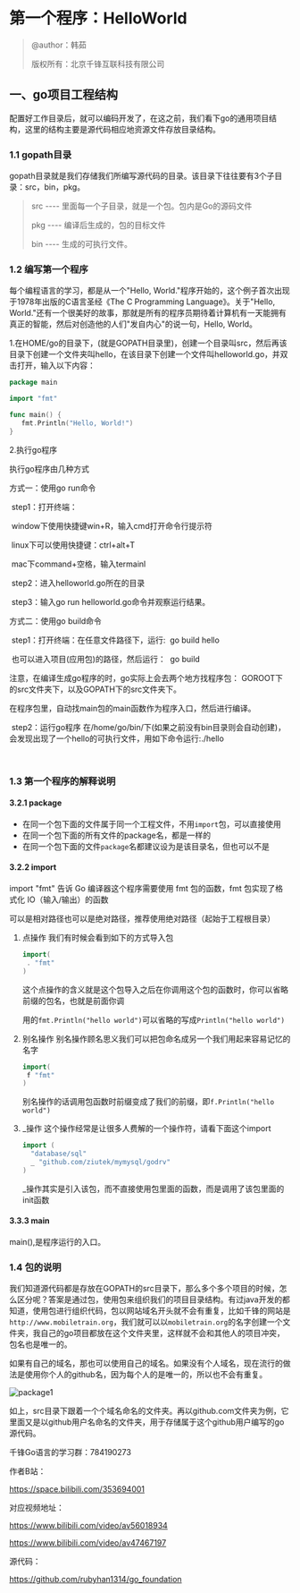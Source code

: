 # 第一个程序：HelloWorld

> @author：韩茹
>
> 版权所有：北京千锋互联科技有限公司

##  一、go项目工程结构

配置好工作目录后，就可以编码开发了，在这之前，我们看下go的通用项目结构，这里的结构主要是源代码相应地资源文件存放目录结构。

### 1.1 gopath目录

gopath目录就是我们存储我们所编写源代码的目录。该目录下往往要有3个子目录：src，bin，pkg。

> src ---- 里面每一个子目录，就是一个包。包内是Go的源码文件
>
> pkg ---- 编译后生成的，包的目标文件
>
> bin ---- 生成的可执行文件。



### 1.2 编写第一个程序

每个编程语言的学习，都是从一个"Hello, World."程序开始的，这个例子首次出现于1978年出版的C语言圣经《The C Programming Language》。关于"Hello, World."还有一个很美好的故事，那就是所有的程序员期待着计算机有一天能拥有真正的智能，然后对创造他的人们"发自内心"的说一句，Hello, World。



1.在HOME/go的目录下，(就是GOPATH目录里)，创建一个目录叫src，然后再该目录下创建一个文件夹叫hello，在该目录下创建一个文件叫helloworld.go，并双击打开，输入以下内容：

```go
package main

import "fmt"

func main() {
   fmt.Println("Hello, World!")
}
```

2.执行go程序

执行go程序由几种方式

方式一：使用go run命令

​	step1：打开终端：

​			window下使用快捷键win+R，输入cmd打开命令行提示符

​			linux下可以使用快捷键：ctrl+alt+T

​			mac下command+空格，输入termainl

​	step2：进入helloworld.go所在的目录

​	step3：输入go run helloworld.go命令并观察运行结果。

方式二：使用go build命令

​	step1：打开终端：在任意文件路径下，运行:
​			go build hello 

​		也可以进入项目(应用包)的路径，然后运行：
​			go build 

注意，在编译生成go程序的时，go实际上会去两个地方找程序包：
GOROOT下的src文件夹下，以及GOPATH下的src文件夹下。

在程序包里，自动找main包的main函数作为程序入口，然后进行编译。

​	step2：运行go程序
​		在/home/go/bin/下(如果之前没有bin目录则会自动创建)，会发现出现了一个hello的可执行文件，用如下命令运行:
​		./hello

​	

### 1.3 第一个程序的解释说明

#### 3.2.1 package

- 在同一个包下面的文件属于同一个工程文件，不用`import`包，可以直接使用
- 在同一个包下面的所有文件的package名，都是一样的
- 在同一个包下面的文件`package`名都建议设为是该目录名，但也可以不是

#### 3.2.2  import

import "fmt" 告诉 Go 编译器这个程序需要使用 fmt 包的函数，fmt 包实现了格式化 IO（输入/输出）的函数

可以是相对路径也可以是绝对路径，推荐使用绝对路径（起始于工程根目录）

1. 点操作
   我们有时候会看到如下的方式导入包

   ```go
   import(
   	. "fmt"
   ) 
   ```

   这个点操作的含义就是这个包导入之后在你调用这个包的函数时，你可以省略前缀的包名，也就是前面你调

   用的`fmt.Println("hello world")`可以省略的写成`Println("hello world")`

2. 别名操作
   别名操作顾名思义我们可以把包命名成另一个我们用起来容易记忆的名字

   ```go
   import(
   	f "fmt"
   ) 
   ```

   别名操作的话调用包函数时前缀变成了我们的前缀，即`f.Println("hello world")`

3. _操作
   这个操作经常是让很多人费解的一个操作符，请看下面这个import

   ```go
   import (
     "database/sql"
     _ "github.com/ziutek/mymysql/godrv"
   ) 
   ```

   _操作其实是引入该包，而不直接使用包里面的函数，而是调用了该包里面的init函数

#### 3.3.3 main

main(),是程序运行的入口。





### 1.4 包的说明

我们知道源代码都是存放在GOPATH的src目录下，那么多个多个项目的时候，怎么区分呢？答案是通过包，使用包来组织我们的项目目录结构。有过java开发的都知道，使用包进行组织代码，包以网站域名开头就不会有重复，比如千锋的网站是`http://www.mobiletrain.org`，我们就可以以`mobiletrain.org`的名字创建一个文件夹，我自己的go项目都放在这个文件夹里，这样就不会和其他人的项目冲突，包名也是唯一的。

如果有自己的域名，那也可以使用自己的域名。如果没有个人域名，现在流行的做法是使用你个人的github名，因为每个人的是唯一的，所以也不会有重复。

![package1](http://7xtcwd.com1.z0.glb.clouddn.com/package1.png)



如上，src目录下跟着一个个域名命名的文件夹。再以github.com文件夹为例，它里面又是以github用户名命名的文件夹，用于存储属于这个github用户编写的go源代码。





千锋Go语言的学习群：784190273

作者B站：

https://space.bilibili.com/353694001

对应视频地址：

https://www.bilibili.com/video/av56018934

https://www.bilibili.com/video/av47467197

源代码：

https://github.com/rubyhan1314/go_foundation
